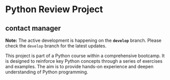 # Python Review Project 
## contact manager

**Note:** The active development is happening on the **`develop`** branch. Please check the `develop` branch for the latest updates.

This project is part of a Python course within a comprehensive bootcamp. 
It is designed to reinforce key Python concepts through a series of exercises and examples. 
The aim is to provide hands-on experience and deepen understanding of Python programming.
